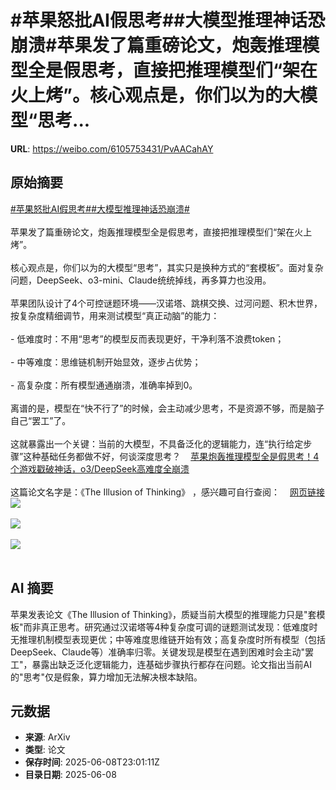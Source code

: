 # #苹果怒批AI假思考##大模型推理神话恐崩溃#苹果发了篇重磅论文，炮轰推理模型全是假思考，直接把推理模型们“架在火上烤”。核心观点是，你们以为的大模型“思考...

**URL**: https://weibo.com/6105753431/PvAACahAY

## 原始摘要

<a href="https://m.weibo.cn/search?containerid=231522type%3D1%26t%3D10%26q%3D%23%E8%8B%B9%E6%9E%9C%E6%80%92%E6%89%B9AI%E5%81%87%E6%80%9D%E8%80%83%23&amp;extparam=%23%E8%8B%B9%E6%9E%9C%E6%80%92%E6%89%B9AI%E5%81%87%E6%80%9D%E8%80%83%23" data-hide=""><span class="surl-text">#苹果怒批AI假思考#</span></a><a href="https://m.weibo.cn/search?containerid=231522type%3D1%26t%3D10%26q%3D%23%E5%A4%A7%E6%A8%A1%E5%9E%8B%E6%8E%A8%E7%90%86%E7%A5%9E%E8%AF%9D%E6%81%90%E5%B4%A9%E6%BA%83%23&amp;extparam=%23%E5%A4%A7%E6%A8%A1%E5%9E%8B%E6%8E%A8%E7%90%86%E7%A5%9E%E8%AF%9D%E6%81%90%E5%B4%A9%E6%BA%83%23" data-hide=""><span class="surl-text">#大模型推理神话恐崩溃#</span></a><br><br>苹果发了篇重磅论文，炮轰推理模型全是假思考，直接把推理模型们“架在火上烤”。<br><br>核心观点是，你们以为的大模型“思考”，其实只是换种方式的“套模板”。面对复杂问题，DeepSeek、o3-mini、Claude统统掉线，再多算力也没用。<br><br>苹果团队设计了4个可控谜题环境——汉诺塔、跳棋交换、过河问题、积木世界，按复杂度精细调节，用来测试模型“真正动脑”的能力：<br><br>- 低难度时：不用“思考”的模型反而表现更好，干净利落不浪费token；<br>    <br>- 中等难度：思维链机制开始显效，逐步占优势；<br>    <br>- 高复杂度：所有模型通通崩溃，准确率掉到0。<br>    <br>离谱的是，模型在“快不行了”的时候，会主动减少思考，不是资源不够，而是脑子自己“罢工”了。<br>    <br>这就暴露出一个关键：当前的大模型，不具备泛化的逻辑能力，连“执行给定步骤”这种基础任务都做不好，何谈深度思考？<a href="https://weibo.cn/sinaurl?u=https%3A%2F%2Fmp.weixin.qq.com%2Fs%2FWRPjXZRm4QRGOUzsJ4FxGA" data-hide=""><span class="url-icon"><img style="width: 1rem;height: 1rem" src="https://h5.sinaimg.cn/upload/2015/09/25/3/timeline_card_small_web_default.png" referrerpolicy="no-referrer"></span><span class="surl-text">苹果炮轰推理模型全是假思考！4个游戏戳破神话，o3/DeepSeek高难度全崩溃</span></a><br><br>这篇论文名字是：《The Illusion of Thinking》 ，感兴趣可自行查阅：<a href="https://weibo.cn/sinaurl?u=https%3A%2F%2Fml-site.cdn-apple.com%2Fpapers%2Fthe-illusion-of-thinking.pdf" data-hide=""><span class="url-icon"><img style="width: 1rem;height: 1rem" src="https://h5.sinaimg.cn/upload/2015/09/25/3/timeline_card_small_web_default.png" referrerpolicy="no-referrer"></span><span class="surl-text">网页链接</span></a><img style="" src="https://tvax4.sinaimg.cn/large/006Fd7o3ly1i27yrmvzjuj30u00b2mzf.jpg" referrerpolicy="no-referrer"><br><br><img style="" src="https://tvax1.sinaimg.cn/large/006Fd7o3ly1i27yqr5rgjj30tg0ekae8.jpg" referrerpolicy="no-referrer"><br><br><img style="" src="https://tvax4.sinaimg.cn/large/006Fd7o3ly1i27yqwnvfjj30u00x14ap.jpg" referrerpolicy="no-referrer"><br><br>

## AI 摘要

苹果发表论文《The Illusion of Thinking》，质疑当前大模型的推理能力只是"套模板"而非真正思考。研究通过汉诺塔等4种复杂度可调的谜题测试发现：低难度时无推理机制模型表现更优；中等难度思维链开始有效；高复杂度时所有模型（包括DeepSeek、Claude等）准确率归零。关键发现是模型在遇到困难时会主动"罢工"，暴露出缺乏泛化逻辑能力，连基础步骤执行都存在问题。论文指出当前AI的"思考"仅是假象，算力增加无法解决根本缺陷。

## 元数据

- **来源**: ArXiv
- **类型**: 论文
- **保存时间**: 2025-06-08T23:01:11Z
- **目录日期**: 2025-06-08
